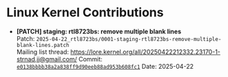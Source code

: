 # Linux Kernel Contributions

- **[PATCH] staging: rtl8723bs: remove multiple blank lines**  
  Patch: `2025-04-22_rtl8723bs/0001-staging-rtl8723bs-remove-multiple-blank-lines.patch`  
  Mailing list thread: https://lore.kernel.org/all/20250422212332.23170-1-strnad.jj@gmail.com/
  Commit: [`e0138bbbb38a2a838ff9d90eeb88ad953b608fc1`](https://git.kernel.org/pub/scm/linux/kernel/git/gregkh/staging.git/commit/?h=staging-next&id=e0138bbbb38a2a838ff9d90eeb88ad953b608fc1)
  Date: 2025-04-22

